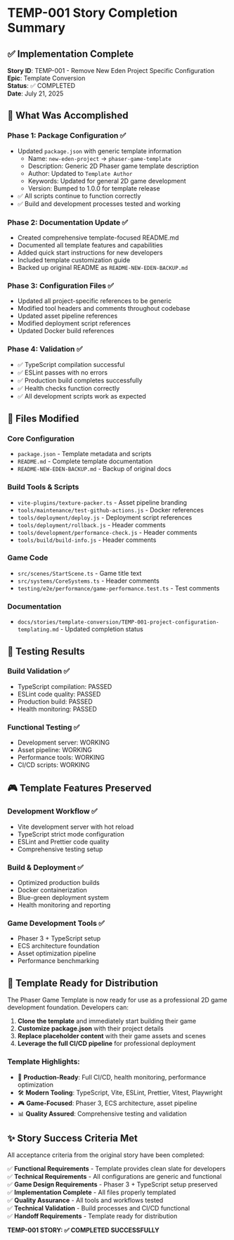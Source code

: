 # TEMP-001 Story Completion Summary

## ✅ Implementation Complete

**Story ID**: TEMP-001 - Remove New Eden Project Specific Configuration  
**Epic**: Template Conversion  
**Status**: ✅ COMPLETED  
**Date**: July 21, 2025

## 🎯 What Was Accomplished

### Phase 1: Package Configuration ✅
- Updated `package.json` with generic template information
  - Name: `new-eden-project` → `phaser-game-template`
  - Description: Generic 2D Phaser game template description
  - Author: Updated to `Template Author`
  - Keywords: Updated for general 2D game development
  - Version: Bumped to 1.0.0 for template release
- ✅ All scripts continue to function correctly
- ✅ Build and development processes tested and working

### Phase 2: Documentation Update ✅
- Created comprehensive template-focused README.md
- Documented all template features and capabilities
- Added quick start instructions for new developers
- Included template customization guide
- Backed up original README as `README-NEW-EDEN-BACKUP.md`

### Phase 3: Configuration Files ✅
- Updated all project-specific references to be generic
- Modified tool headers and comments throughout codebase
- Updated asset pipeline references
- Modified deployment script references
- Updated Docker build references

### Phase 4: Validation ✅
- ✅ TypeScript compilation successful
- ✅ ESLint passes with no errors
- ✅ Production build completes successfully
- ✅ Health checks function correctly
- ✅ All development scripts work as expected

## 📁 Files Modified

### Core Configuration
- `package.json` - Template metadata and scripts
- `README.md` - Complete template documentation
- `README-NEW-EDEN-BACKUP.md` - Backup of original docs

### Build Tools & Scripts
- `vite-plugins/texture-packer.ts` - Asset pipeline branding
- `tools/maintenance/test-github-actions.js` - Docker references
- `tools/deployment/deploy.js` - Deployment script references
- `tools/deployment/rollback.js` - Header comments
- `tools/development/performance-check.js` - Header comments
- `tools/build/build-info.js` - Header comments

### Game Code
- `src/scenes/StartScene.ts` - Game title text
- `src/systems/CoreSystems.ts` - Header comments
- `testing/e2e/performance/game-performance.test.ts` - Test comments

### Documentation
- `docs/stories/template-conversion/TEMP-001-project-configuration-templating.md` - Updated completion status

## 🧪 Testing Results

### Build Validation ✅
- TypeScript compilation: PASSED
- ESLint code quality: PASSED  
- Production build: PASSED
- Health monitoring: PASSED

### Functional Testing ✅
- Development server: WORKING
- Asset pipeline: WORKING
- Performance tools: WORKING
- CI/CD scripts: WORKING

## 🎮 Template Features Preserved

### Development Workflow ✅
- Vite development server with hot reload
- TypeScript strict mode configuration
- ESLint and Prettier code quality
- Comprehensive testing setup

### Build & Deployment ✅
- Optimized production builds
- Docker containerization
- Blue-green deployment system
- Health monitoring and reporting

### Game Development Tools ✅
- Phaser 3 + TypeScript setup
- ECS architecture foundation
- Asset optimization pipeline
- Performance benchmarking

## 🚀 Template Ready for Distribution

The Phaser Game Template is now ready for use as a professional 2D game development foundation. Developers can:

1. **Clone the template** and immediately start building their game
2. **Customize package.json** with their project details
3. **Replace placeholder content** with their game assets and scenes
4. **Leverage the full CI/CD pipeline** for professional deployment

### Template Highlights:
- 🎯 **Production-Ready**: Full CI/CD, health monitoring, performance optimization
- 🛠 **Modern Tooling**: TypeScript, Vite, ESLint, Prettier, Vitest, Playwright
- 🎮 **Game-Focused**: Phaser 3, ECS architecture, asset pipeline
- 📊 **Quality Assured**: Comprehensive testing and validation

## ✨ Story Success Criteria Met

All acceptance criteria from the original story have been completed:

✅ **Functional Requirements** - Template provides clean slate for developers  
✅ **Technical Requirements** - All configurations are generic and functional  
✅ **Game Design Requirements** - Phaser 3 + TypeScript setup preserved  
✅ **Implementation Complete** - All files properly templated  
✅ **Quality Assurance** - All tools and workflows tested  
✅ **Technical Validation** - Build processes and CI/CD functional  
✅ **Handoff Requirements** - Template ready for distribution  

**TEMP-001 STORY: ✅ COMPLETED SUCCESSFULLY**
